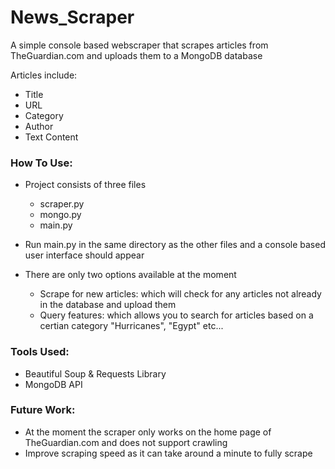 # News_Scraper
A simple console based webscraper that scrapes articles from TheGuardian.com and uploads them to a MongoDB database

Articles include:
  - Title
  - URL
  - Category
  - Author
  - Text Content

### How To Use:

- Project consists of three files 
  - scraper.py
  - mongo.py
  - main.py
  
- Run main.py in the same directory as the other files and a console based user interface should appear

- There are only two options available at the moment
  - Scrape for new articles: which will check for any articles not already in the database and upload them
  - Query features: which allows you to search for articles based on a certian category "Hurricanes", "Egypt" etc...
  
 
 ### Tools Used:
 - Beautiful Soup & Requests Library
 - MongoDB API
  
  
 ### Future Work:
 - At the moment the scraper only works on the home page of TheGuardian.com and does not support crawling
 - Improve scraping speed as it can take around a minute to fully scrape
 
  

